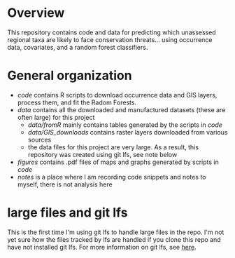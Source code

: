 # Overview
This repository contains code and data for predicting which unassessed regional
taxa are likely to face conservation threats... using occurrence data,
covariates, and a random forest classifiers.

# General organization

- *code* contains R scripts to download occurrence data and GIS layers, process them, and fit the Radom Forests. 
- *data* contains all the downloaded and manufactured datasets (these are often large) for this project
    - *data/fromR* mainly contains tables generated by the scripts in *code*
    - *data/GIS_downloads* contains raster layers downloaded from various sources
    - the data files for this project are very large. As a result, this repository was created using git lfs, see note below
- *figures* contains .pdf files of maps and graphs generated by scripts in *code*
- *notes* is a place where I am recording code snippets and notes to myself, there is not analysis here

# large files and git lfs
This is the first time I'm using git lfs to handle large files in the repo. I'm
not yet sure how the files tracked by lfs are handled if you clone this repo and
have not installed git lfs. For more information on git lfs, see
[here](https://git-lfs.github.com/). 
